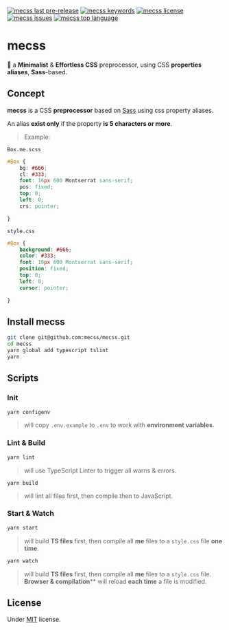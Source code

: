 <p>
    <a href="https://github.com/mecss/mecss/releases"><img src="https://img.shields.io/github/release-pre/mecss/mecss.svg?logoColor=%2300FF00" alt="mecss last pre-release"/></a>
    <a href=""><img src="https://img.shields.io/github/package-json/keywords/mecss/mecss.svg?color=%23e8c410" alt="mecss keywords"/></a>
    <a href="https://github.com/mecss/mecss/blob/master/LICENSE"><img src="https://img.shields.io/github/license/mecss/mecss.svg" alt="mecss license"/></a>
    <a href="https://github.com/mecss/mecss/issues?q=is%3Aissue+is%3Aopen+sort%3Aupdated-desc"><img src="https://img.shields.io/github/issues/mecss/mecss.svg" alt="mecss issues"/></a>
    <a href=""><img src="https://img.shields.io/github/languages/top/mecss/mecss.svg" alt="mecss top language"/></a>
</p>

# mecss

🐁 a **Minimalist** & **Effortless CSS** preprocessor, using CSS **properties aliases**, **Sass**-based.

## Concept

**mecss** is a CSS **preprocessor** based on [Sass](https://sass-lang.com/) using css property aliases.

An alias **exist only** if the property **is 5 characters or more**.

> Example:

`Box.me.scss`

```Scss
#Box {
    bg: #666;
    cl: #333;
    font: 16px 600 Montserrat sans-serif;
    pos: fixed;
    top: 0;
    left: 0;
    crs: pointer;

}
```

`style.css`

```CSS
#Box {
    background: #666;
    color: #333;
    font: 16px 600 Montserrat sans-serif;
    position: fixed;
    top: 0;
    left: 0;
    cursor: pointer;

}
```

## Install mecss

```bash
git clone git@github.com:mecss/mecss.git
cd mecss
yarn global add typescript tslint
yarn
```

## Scripts

### Init

```bash
yarn configenv
```

> will copy `.env.example` to `.env` to work with **environment variables**.

### Lint & Build

```bash
yarn lint
```

> will use TypeScript Linter to trigger all warns & errors.

```yarn
yarn build
```

> will lint all files first, then compile then to JavaScript.

### Start & Watch

```bash
yarn start
```

> will build **TS files** first, then compile all **me** files to a `style.css` file **one time**.

```bash
yarn watch
```

> will build **TS files** first, then compile all **me** files to a `style.css` file. **Browser & compilation**** will reload **each time** a file is modified.

## License

Under [MIT](https://github.com/mecss/mecss/blob/master/LICENSE) license.
